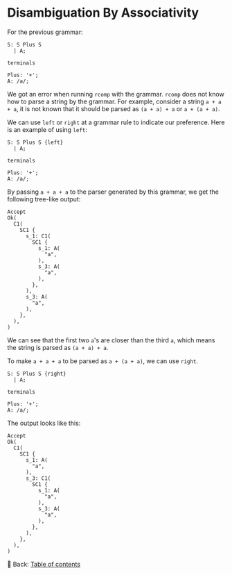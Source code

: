 # Disambiguation By Associativity

For the previous grammar:

```text
S: S Plus S
  | A;

terminals

Plus: '+';
A: /a/;
```

We got an error when running `rcomp` with the grammar.
`rcomp` does not know how to parse a string by the grammar.
For example, consider a string `a + a + a`, it is not known that it should be parsed as `(a + a) + a` or `a + (a + a)`.

We can use `left` or `right` at a grammar rule to indicate our preference.
Here is an example of using `left`:

```text
S: S Plus S {left}
  | A;

terminals

Plus: '+';
A: /a/;
```

By passing `a + a + a` to the parser generated by this grammar, we get the following tree-like output:

```text
Accept
Ok(
  C1(
    SC1 {
      s_1: C1(
        SC1 {
          s_1: A(
            "a",
          ),
          s_3: A(
            "a",
          ),
        },
      ),
      s_3: A(
        "a",
      ),
    },
  ),
)
```

We can see that the first two `a`'s are closer than the third `a`, which means the string is parsed as `(a + a) + a`.

To make `a + a + a` to be parsed as `a + (a + a)`, we can use `right`.

```text
S: S Plus S {right}
  | A;

terminals

Plus: '+';
A: /a/;
```

The output looks like this:

```text
Accept
Ok(
  C1(
    SC1 {
      s_1: A(
        "a",
      ),
      s_3: C1(
        SC1 {
          s_1: A(
            "a",
          ),
          s_3: A(
            "a",
          ),
        },
      ),
    },
  ),
)
```

<!-- :arrow_right:  Next:  -->

:blue_book: Back: [Table of contents](./../README.md)
